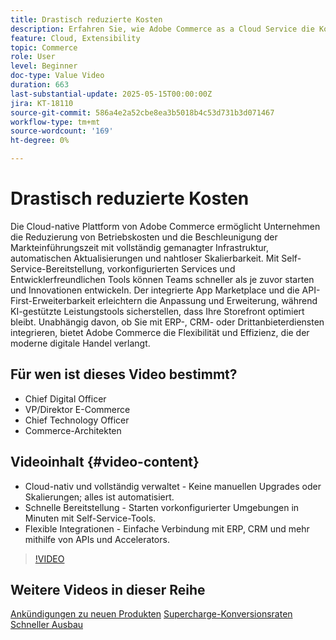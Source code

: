 ```yaml
---
title: Drastisch reduzierte Kosten
description: Erfahren Sie, wie Adobe Commerce as a Cloud Service die Kosten drastisch senken kann.
feature: Cloud, Extensibility
topic: Commerce
role: User
level: Beginner
doc-type: Value Video
duration: 663
last-substantial-update: 2025-05-15T00:00:00Z
jira: KT-18110
source-git-commit: 586a4e2a52cbe8ea3b5018b4c53d731b3d071467
workflow-type: tm+mt
source-wordcount: '169'
ht-degree: 0%

---
```



# Drastisch reduzierte Kosten

Die Cloud-native Plattform von Adobe Commerce ermöglicht Unternehmen die Reduzierung von Betriebskosten und die Beschleunigung der Markteinführungszeit mit vollständig gemanagter Infrastruktur, automatischen Aktualisierungen und nahtloser Skalierbarkeit. Mit Self-Service-Bereitstellung, vorkonfigurierten Services und Entwicklerfreundlichen Tools können Teams schneller als je zuvor starten und Innovationen entwickeln. Der integrierte App Marketplace und die API-First-Erweiterbarkeit erleichtern die Anpassung und Erweiterung, während KI-gestützte Leistungstools sicherstellen, dass Ihre Storefront optimiert bleibt. Unabhängig davon, ob Sie mit ERP-, CRM- oder Drittanbieterdiensten integrieren, bietet Adobe Commerce die Flexibilität und Effizienz, die der moderne digitale Handel verlangt.

## Für wen ist dieses Video bestimmt?

* Chief Digital Officer
* VP/Direktor E-Commerce
* Chief Technology Officer
* Commerce-Architekten

## Videoinhalt {#video-content}

* Cloud-nativ und vollständig verwaltet - Keine manuellen Upgrades oder Skalierungen; alles ist automatisiert.
* Schnelle Bereitstellung - Starten vorkonfigurierter Umgebungen in Minuten mit Self-Service-Tools.
* Flexible Integrationen - Einfache Verbindung mit ERP, CRM und mehr mithilfe von APIs und Accelerators.

>[!VIDEO](https://video.tv.adobe.com/v/3458485/?learn=on&enablevpops)

## Weitere Videos in dieser Reihe

[Ankündigungen zu neuen Produkten](./new-product-announcements.md)
[Supercharge-Konversionsraten](./supercharge-conversion-rates.md)
[Schneller Ausbau](fast-track-expansion.md)
